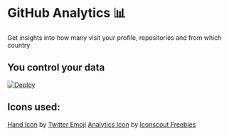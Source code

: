 # GitHub Analytics 📊

Get insights into how many visit your profile, repositories and from which country

## You control your data

[![Deploy](https://www.herokucdn.com/deploy/button.svg)](https://heroku.com/deploy)

## Icons used:

[Hand Icon](https://iconscout.com/icons/hand) by [Twitter Emoji](https://iconscout.com/contributors/twitter-inc)
[Analytics Icon](https://iconscout.com/icons/analytics) by [Iconscout Freebies](https://iconscout.com)
